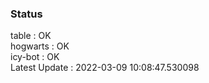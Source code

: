 ### Status


table : OK  
hogwarts : OK  
icy-bot : OK  
Latest Update : 2022-03-09 10:08:47.530098
